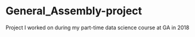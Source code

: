 # General_Assembly-project
Project I worked on during my part-time data science course at GA in 2018

